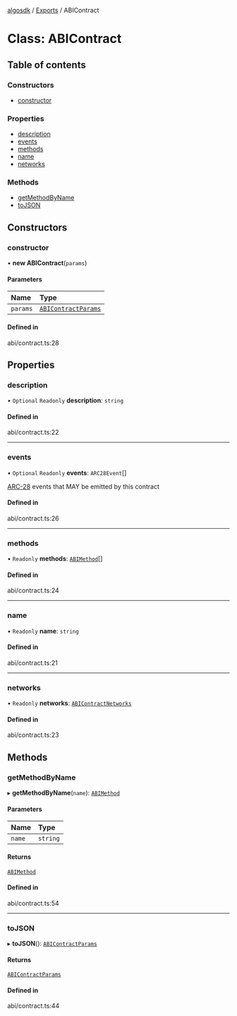 [algosdk](../README.md) / [Exports](../modules.md) / ABIContract

# Class: ABIContract

## Table of contents

### Constructors

- [constructor](ABIContract.md#constructor)

### Properties

- [description](ABIContract.md#description)
- [events](ABIContract.md#events)
- [methods](ABIContract.md#methods)
- [name](ABIContract.md#name)
- [networks](ABIContract.md#networks)

### Methods

- [getMethodByName](ABIContract.md#getmethodbyname)
- [toJSON](ABIContract.md#tojson)

## Constructors

### constructor

• **new ABIContract**(`params`)

#### Parameters

| Name | Type |
| :------ | :------ |
| `params` | [`ABIContractParams`](../interfaces/ABIContractParams.md) |

#### Defined in

abi/contract.ts:28

## Properties

### description

• `Optional` `Readonly` **description**: `string`

#### Defined in

abi/contract.ts:22

___

### events

• `Optional` `Readonly` **events**: `ARC28Event`[]

[ARC-28](https://arc.algorand.foundation/ARCs/arc-0028) events that MAY be emitted by this contract

#### Defined in

abi/contract.ts:26

___

### methods

• `Readonly` **methods**: [`ABIMethod`](ABIMethod.md)[]

#### Defined in

abi/contract.ts:24

___

### name

• `Readonly` **name**: `string`

#### Defined in

abi/contract.ts:21

___

### networks

• `Readonly` **networks**: [`ABIContractNetworks`](../interfaces/ABIContractNetworks.md)

#### Defined in

abi/contract.ts:23

## Methods

### getMethodByName

▸ **getMethodByName**(`name`): [`ABIMethod`](ABIMethod.md)

#### Parameters

| Name | Type |
| :------ | :------ |
| `name` | `string` |

#### Returns

[`ABIMethod`](ABIMethod.md)

#### Defined in

abi/contract.ts:54

___

### toJSON

▸ **toJSON**(): [`ABIContractParams`](../interfaces/ABIContractParams.md)

#### Returns

[`ABIContractParams`](../interfaces/ABIContractParams.md)

#### Defined in

abi/contract.ts:44
